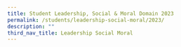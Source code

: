 ```yaml
---
title: Student Leadership, Social & Moral Domain 2023
permalink: /students/leadership-social-moral/2023/
description: ""
third_nav_title: Leadership Social Moral
---
```

